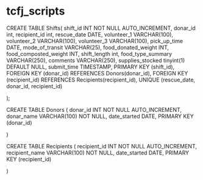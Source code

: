 # tcfj_scripts

CREATE TABLE Shifts(
	shift_id INT NOT NULL AUTO_INCREMENT,
	donar_id int,
	recipient_id int,
	rescue_date DATE,
	volunteer_1 VARCHAR(100),
	volunteer_2 VARCHAR(100),
	volunteer_3 VARCHAR(100),
	pick_up_time DATE, 
	mode_of_transit VARCHAR(25),
	food_donated_weight INT,
	food_composted_weight INT,
	shift_length int,
	food_type_summary VARCHAR(250),
	comments VARCHAR(250),
	supplies_stocked tinyint(1) DEFAULT NULL,
	submit_time TIMESTAMP,
	PRIMARY KEY (shift_id),
	FOREIGN KEY (donar_id) REFERENCES Donors(donar_id),
	FOREIGN KEY (recipient_id) REFERENCES Recipients(recipient_id),
	UNIQUE (rescue_date, donar_id, recipient_id)

);

CREATE TABLE Donors (
	donar_id INT NOT NULL AUTO_INCREMENT,
	donar_name VARCHAR(100) NOT NULL,
	date_started DATE,
	PRIMARY KEY (donar_id)

)

CREATE TABLE Recipients (
	recipient_id INT NOT NULL AUTO_INCREMENT,
	recipient_name VARCHAR(100) NOT NULL,
	date_started DATE,
	PRIMARY KEY (recipient_id)

)
